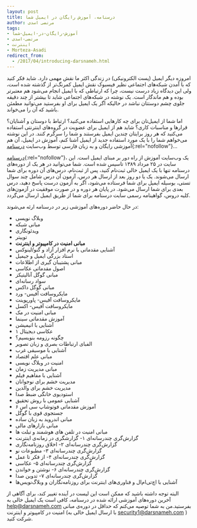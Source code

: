 ```yaml
---
layout: post
title: درسنامه، آموزش رایگان در ایمیل شما
author: مرتضی اسدی
tags:
- آموزش-رایگان-در-ایمیل-شما
- مرتضی-اسدی
- اینترنت
- Morteza-Asadi
redirect_from: 
  - /2017/04/introducing-darsnameh.html
---
```

امروزه دیگر ایمیل (پست الکترونیکی) در زندگی اکثر ما نقش مهمی دارد. شاید فکر کنید که با آمدن شبکه‌های اجتماعی نظیر فیسبوک نقش ایمیل کمرنگ‌تر از گذشته شده است، ولی این دیدگاه زیاد درست نیست، چرا که ارتباطی که با ایمیل انجام می‌شود هم معتبرتر بوده و هم ماندگار است. یک نوشته در شبکه‌های اجتماعی شاید تا بیشتر از چند دقیقه جلوی چشم دوستتان نباشد در حالیکه اگر یک ایمیل برای او بفرستید می‌توانید مطمئن باشید که آن را می‌خواند.

اما شما از ایمیل‌تان برای چه کارهایی استفاده می‌کنید؟ ارتباط با دوستان و آشنایان؟ قرارها و مناسبات کاری؟ شاید هم از ایمیل برای عضویت در گروه‌های اینترنتی استفاده می‌کنید که هر روز برایتان چندین ایمیل بفرستند و شما را سرگرم کنند. در این نوشته می‌خواهم شما را با یک مورد استفاده جدید از ایمیل آشنا کنم، آموزش در ایمیل، آن هم آموزشی رایگان و به زبان فارسی توسط وب‌سایت [درسنامه](https://www.darsnameh.com/ "درسنامه"){:rel="nofollow"}...

[درسنامه](https://www.darsnameh.com/ "درسنامه"){:rel="nofollow"}، یک وب‌سایت آموزش از راه دور بر مبنای ایمیل است. این سایت در ۲۵ مرداد ۱۳۸۹ تاسیس شده است. شما می‌توانید در هر یک از دوره‌های درسنامه تنها با یک ایمیل خالی ثبت‌نام کنید، پس از ثبت‌نام، درس‌های آن دوره برای شما ارسال می‌شوند. یک یا دو روز بعد از ارسال هر درس، آزمون آن درس شامل چند سوال تستی، بوسیله ایمیل برای شما فرستاده می‌شود، اگر به آزمون درست پاسخ دهید، درس بعدی برای شما ارسال می‌شود. در پایان هر دوره و در صورت موفقیت در آزمون‌های کلیه دروس، گواهینامه رسمی سایت درسنامه برای شما از طریق ایمیل ارسال می‌گردد.

در حال حاضر دوره‌های آموزشی زیر در درسنامه ارئه می‌شوند:  

*   وبلاگ نویسی
*   مبانی شبکه
*   ویدئونگاری
*   توییتر
*   **مبانی امنیت در کامپیوتر و اینترنت**
*   آشنایی مقدماتی با نرم افزار آزاد و گنو/لینوکس
*   استاد بزرگی ایمیل و جیمیل
*   مبانی پشتیبان گیری از اطلاعات
*   اصول مقدماتی عکاسی
*   مبانی گوگل آنالیتیکز
*   سواد رسانه‌ای
*   مبانی گوگل داکس
*   مایکروسافت آفیس- ورد
*   مایکروسافت آفیس- پاورپوینت
*   مایکروسافت آفیس- اکسل
*   مبانی امنیت در مک
*   آموزش مقدماتی سینما
*   آشنایی با انیمیشن
*   عکاسی دیجیتال ۱
*   چگونه رزومه بنویسیم؟
*   الفبای ارتباطات بصری و زبان تصویر
*   آشنایی با موسیقی غرب
*   مبانی علم اقتصاد
*   امنیت در وبلاگ نویسی
*   مبانی مدیریت زمان
*   آشنایی با مفاهیم فیلم
*   مدیریت خشم برای نوجوانان
*   مدیریت خشم برای والدین
*   استودیوی خانگی ضبط صدا
*   آشنایی عمومی با روش تحقیق
*   آموزش مقدماتی فوتوشاپ سی اس ۶
*   جستجوی قوی با گوگل
*   مبانی اندروید به زبان ساده
*   مبانی بازارهای مالی
*   مبانی امنیت در تلفن های هوشمند و تبلت ها
*   گزارش‌گری چندرسانه‌ای ۱- گزارشگری در زمانه‌ی اینترنت
*   گزارش‌گری چندرسانه‌ای ۲- اخلاق روزنامه‌نگاری
*   گزارش‌گری چندرسانه‌ای ۳- مطبوعات نو
*   گزارش‌گری چندرسانه‌ای ۴- از فکر تا عمل
*   گزارش‌گری چندرسانه‌ای ۵- عکاسی
*   گزارش‌گری چندرسانه‌ای ۶- نوشتن و خواندن
*   گزارش‌گری چندرسانه‌ای ۷- تدوین صدا
*   آشنایی با اچ‌تی‌ام‌ال و فناوری‌های اینترنت برای روزنامه‌نگاران و وبلاگ‌نویس‌ها

البته توجه داشته باشید که ممکن است این لیست در آینده تغییر کند، برای آگاهی از آخرین دوره‌های آموزشی ارائه شده در درسنامه، کافی است یک ایمیل خالی به help@darsnameh.com بفرستید.من به شما توصیه می‌کنم که حداقل در دوره‌ی مبانی امنیت در کامپیوتر و اینترنت (با ارسال ایمیل خالی به security1@darsnameh.com ) شرکت کنید.